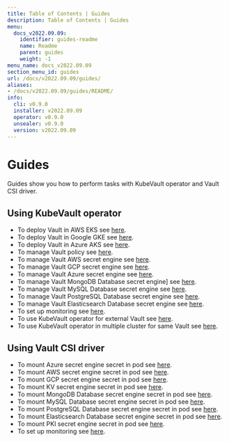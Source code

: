 ```yaml
---
title: Table of Contents | Guides
description: Table of Contents | Guides
menu:
  docs_v2022.09.09:
    identifier: guides-readme
    name: Readme
    parent: guides
    weight: -1
menu_name: docs_v2022.09.09
section_menu_id: guides
url: /docs/v2022.09.09/guides/
aliases:
- /docs/v2022.09.09/guides/README/
info:
  cli: v0.9.0
  installer: v2022.09.09
  operator: v0.9.0
  unsealer: v0.9.0
  version: v2022.09.09
---
```


# Guides

Guides show you how to perform tasks with KubeVault operator and Vault CSI driver.

## Using KubeVault operator

- To deploy Vault in AWS EKS see [here](/docs/v2022.09.09/guides/platforms/eks).
- To deploy Vault in Google GKE see [here](/docs/v2022.09.09/guides/platforms/gke).
- To deploy Vault in Azure AKS see [here](/docs/v2022.09.09/guides/platforms/aks).
- To manage Vault policy see [here](/docs/v2022.09.09/guides/policy-management/overview).
- To manage Vault AWS secret engine see [here](/docs/v2022.09.09/guides/secret-engines/aws/overview).
- To manage Vault GCP secret engine see [here](/docs/v2022.09.09/guides/secret-engines/gcp/overview).
- To manage Vault Azure secret engine see [here](/docs/v2022.09.09/guides/secret-engines/azure/overview).
- To manage Vault MongoDB Database secret engine] see [here](/docs/v2022.09.09/guides/secret-engines/mongodb/overview).
- To manage Vault MySQL Database secret engine see [here](/docs/v2022.09.09/guides/secret-engines/mysql/overview).
- To manage Vault PostgreSQL Database secret engine see [here](/docs/v2022.09.09/guides/secret-engines/postgres/overview).
- To manage Vault Elasticsearch Database secret engine see [here](/docs/v2022.09.09/guides/secret-engines/elasticsearch/overview).
- To set up monitoring see [here](/docs/v2022.09.09/guides/monitoring/overview).
- To use KubeVault operator for external Vault see [here](/docs/v2022.09.09/guides/platforms/external-vault).
- To use KubeVault operator in multiple cluster for same Vault see [here](/docs/v2022.09.09/guides/platforms/multi-cluster-vault).

## Using Vault CSI driver

- To mount Azure secret engine secret in pod see [here](/docs/v2022.09.09/guides/secret-engines/azure/csi-driver).
- To mount AWS secret engine secret in pod see [here](/docs/v2022.09.09/guides/secret-engines/aws/csi-driver).
- To mount GCP secret engine secret in pod see [here](/docs/v2022.09.09/guides/secret-engines/gcp/csi-driver).
- To mount KV secret engine secret in pod see [here](/docs/v2022.09.09/guides/secret-engines/kv/csi-driver).
- To mount MongoDB Database secret engine secret in pod see [here](/docs/v2022.09.09/guides/secret-engines/mongodb/csi-driver).
- To mount MySQL Database secret engine secret in pod see [here](/docs/v2022.09.09/guides/secret-engines/mysql/csi-driver).
- To mount PostgreSQL Database secret engine secret in pod see [here](/docs/v2022.09.09/guides/secret-engines/postgres/csi-driver).
- To mount Elasticsearch Database secret engine secret in pod see [here](/docs/v2022.09.09/guides/secret-engines/elasticsearch/csi-driver).
- To mount PKI secret engine secret in pod see [here](/docs/v2022.09.09/guides/secret-engines/pki/csi-driver).
- To set up monitoring see [here](/docs/v2022.09.09/guides/monitoring/overview).
